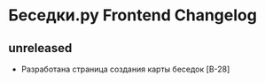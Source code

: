 # Беседки.ру Frontend Changelog

## unreleased

- Разработана страница создания карты беседок [B-28]
